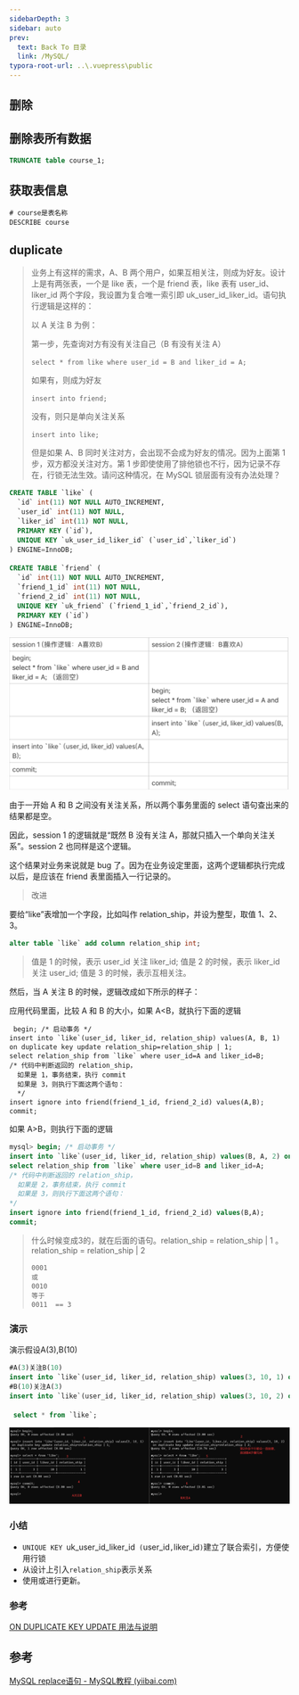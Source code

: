 ```yaml
---
sidebarDepth: 3
sidebar: auto
prev:
  text: Back To 目录
  link: /MySQL/
typora-root-url: ..\.vuepress\public
---
```




## 删除

## 删除表所有数据

```sql
TRUNCATE table course_1;
```



## 获取表信息

```sql
# course是表名称
DESCRIBE course
```





## duplicate

> 业务上有这样的需求，A、B 两个用户，如果互相关注，则成为好友。设计上是有两张表，一个是 like 表，一个是 friend 表，like 表有 user_id、liker_id 两个字段，我设置为复合唯一索引即 uk_user_id_liker_id。语句执行逻辑是这样的：
>
> 以 A 关注 B 为例：
>
> 第一步，先查询对方有没有关注自己（B 有没有关注 A）
>
> `select * from like where user_id = B and liker_id = A;`
>
> 如果有，则成为好友
>
> `insert into friend;`
>
> 没有，则只是单向关注关系
>
> `insert into like;`
>
> 但是如果 A、B 同时关注对方，会出现不会成为好友的情况。因为上面第 1 步，双方都没关注对方。第 1 步即使使用了排他锁也不行，因为记录不存在，行锁无法生效。请问这种情况，在 MySQL 锁层面有没有办法处理？

```sql
CREATE TABLE `like` (
  `id` int(11) NOT NULL AUTO_INCREMENT,
  `user_id` int(11) NOT NULL,
  `liker_id` int(11) NOT NULL,
  PRIMARY KEY (`id`),
  UNIQUE KEY `uk_user_id_liker_id` (`user_id`,`liker_id`)
) ENGINE=InnoDB;
 
CREATE TABLE `friend` (
  `id` int(11) NOT NULL AUTO_INCREMENT,
  `friend_1_id` int(11) NOT NULL,
  `friend_2_id` int(11) NOT NULL,
  UNIQUE KEY `uk_friend` (`friend_1_id`,`friend_2_id`),
  PRIMARY KEY (`id`)
) ENGINE=InnoDB;
```



![image-20230510142025596](/images/MySQL/image-20230510142025596.png)

由于一开始 A 和 B 之间没有关注关系，所以两个事务里面的 select 语句查出来的结果都是空。

因此，session 1 的逻辑就是“既然 B 没有关注 A，那就只插入一个单向关注关系”。session 2 也同样是这个逻辑。

这个结果对业务来说就是 bug 了。因为在业务设定里面，这两个逻辑都执行完成以后，是应该在 friend 表里面插入一行记录的。

> 改进



要给“like”表增加一个字段，比如叫作 relation_ship，并设为整型，取值 1、2、3。

```sql
alter table `like` add column relation_ship int;
```

> 值是 1 的时候，表示 user_id 关注 liker_id;
> 值是 2 的时候，表示 liker_id 关注 user_id;
> 值是 3 的时候，表示互相关注。

然后，当 A 关注 B 的时候，逻辑改成如下所示的样子：

应用代码里面，比较 A 和 B 的大小，如果 A<B，就执行下面的逻辑

```sqlite
 begin; /* 启动事务 */
insert into `like`(user_id, liker_id, relation_ship) values(A, B, 1) on duplicate key update relation_ship=relation_ship | 1;
select relation_ship from `like` where user_id=A and liker_id=B;
/* 代码中判断返回的 relation_ship，
  如果是 1，事务结束，执行 commit
  如果是 3，则执行下面这两个语句：
  */
insert ignore into friend(friend_1_id, friend_2_id) values(A,B);
commit;
```

如果 A>B，则执行下面的逻辑

```sql
mysql> begin; /* 启动事务 */
insert into `like`(user_id, liker_id, relation_ship) values(B, A, 2) on duplicate key update relation_ship=relation_ship | 2;
select relation_ship from `like` where user_id=B and liker_id=A;
/* 代码中判断返回的 relation_ship，
  如果是 2，事务结束，执行 commit
  如果是 3，则执行下面这两个语句：
*/
insert ignore into friend(friend_1_id, friend_2_id) values(B,A);
commit;
```

> 什么时候变成3的，就在后面的语句。relation_ship = relation_ship | 1 。relation_ship = relation_ship | 2
>
> ```
> 0001
> 或
> 0010
> 等于
> 0011  == 3
> ```

### 演示

演示假设A(3),B(10)

```sql
#A(3)关注B(10)
insert into `like`(user_id, liker_id, relation_ship) values(3, 10, 1) on duplicate key update relation_ship=relation_ship | 1;
#B(10)关注A(3)
insert into `like`(user_id, liker_id, relation_ship) values(3, 10, 2) on duplicate key update relation_ship=relation_ship | 2;

 select * from `like`;
```

![image-20230510145242895](/images/MySQL/image-20230510145242895.png)



### 小结

- `UNIQUE KEY `uk_user_id_liker_id` (`user_id`,`liker_id`)`建立了联合索引，方便使用行锁
- 从设计上引入`relation_ship`表示关系
- 使用或进行更新。

### 参考

[ON DUPLICATE KEY UPDATE 用法与说明](https://blog.csdn.net/qq_22771739/article/details/84668620)





## 参考

[MySQL replace语句 - MySQL教程 (yiibai.com)](https://www.yiibai.com/mysql/replace.html)

